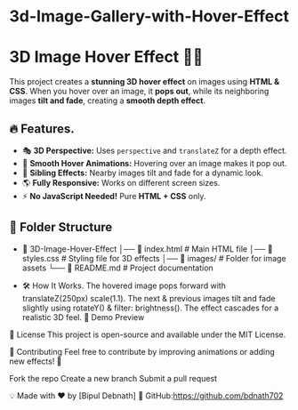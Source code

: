 # 3d-Image-Gallery-with-Hover-Effect
# 3D Image Hover Effect 🎨✨

This project creates a **stunning 3D hover effect** on images using **HTML & CSS**. When you hover over an image, it **pops out**, while its neighboring images **tilt and fade**, creating a **smooth depth effect**.

## 🔥 Features.
- 🎭 **3D Perspective:** Uses `perspective` and `translateZ` for a depth effect.
- 🎨 **Smooth Hover Animations:** Hovering over an image makes it pop out.
- 🌟 **Sibling Effects:** Nearby images tilt and fade for a dynamic look.
- 🌎 **Fully Responsive:** Works on different screen sizes.
- ⚡ **No JavaScript Needed!** Pure **HTML + CSS** only.

## 📂 Folder Structure
- 📁 3D-Image-Hover-Effect │── 📄 index.html # Main HTML file │── 🎨 styles.css # Styling file for 3D effects │── 📂 images/ # Folder for image assets └── 📄 README.md # Project documentation

- 🛠️ How It Works.
The hovered image pops forward with translateZ(250px) scale(1.1).
The next & previous images tilt and fade slightly using rotateY() & filter: brightness().
The effect cascades for a realistic 3D feel.
🎥 Demo Preview

📜 License
This project is open-source and available under the MIT License.

🤝 Contributing
Feel free to contribute by improving animations or adding new effects! 🚀

Fork the repo
Create a new branch
Submit a pull request


💡 Made with ❤️ by [Bipul Debnath]
🔗 GitHub:https://github.com/bdnath702



